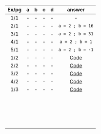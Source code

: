 |Ex/pg    |a     |b     |c     |d     |answer                 |
|:-------:|:----:|:----:|:----:|:----:|:---------------------:|
|1/1      |-     |-     |-     |-     |-                      |
|2/1      |-     |-     |-     |-     |`a = 2 ; b = 16`       |
|3/1      |-     |-     |-     |-     |`a = 2 ; b = 31`       |
|4/1      |-     |-     |-     |-     |`a = 2 ; b = 1`        |
|5/1      |-     |-     |-     |-     |`a = 2 ; b = -1`       |
|1/2      |-     |-     |-     |-     | [Code](./Code/1Pg2.md)|
|2/2      |-     |-     |-     |-     | [Code](./Code/2Pg2.md)|
|3/2      |-     |-     |-     |-     | [Code](./Code/3Pg2.md)|
|4/2      |-     |-     |-     |-     | [Code](./Code/4Pg2.md)|
|1/3      |-     |-     |-     |-     | [Code](./Code/1Pg3.md)|
|   |   |   |   |   |   |
|   |   |   |   |   |   |
|   |   |   |   |   |   |
|   |   |   |   |   |   |
|   |   |   |   |   |   |
|   |   |   |   |   |   |
|   |   |   |   |   |   |
|   |   |   |   |   |   |
|   |   |   |   |   |   |
|   |   |   |   |   |   |
|   |   |   |   |   |   |
|   |   |   |   |   |   |
|   |   |   |   |   |   |
|   |   |   |   |   |   |
|   |   |   |   |   |   |
|   |   |   |   |   |   |
|   |   |   |   |   |   |
|   |   |   |   |   |   |
|   |   |   |   |   |   |
